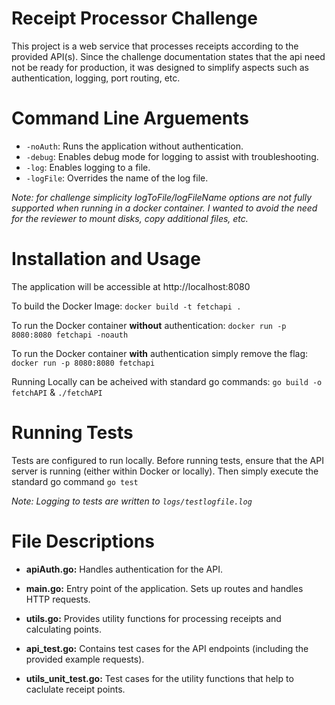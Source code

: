 # Receipt Processor Challenge

This project is a web service that processes receipts according to the provided API(s). Since the challenge documentation states that the api need not be ready for production, it was designed to simplify aspects such as authentication, logging, port routing, etc.

# Command Line Arguements

- `-noAuth`: Runs the application without authentication.
- `-debug`: Enables debug mode for logging to assist with troubleshooting.
- `-log`: Enables logging to a file.
- `-logFile`: Overrides the name of the log file.

_Note: for challenge simplicity logToFile/logFileName options are not fully supported when running in a docker container. I wanted to avoid the need for the reviewer to mount disks, copy additional files, etc._

# Installation and Usage

The application will be accessible at http://localhost:8080

To build the Docker Image: `docker build -t fetchapi .`

To run the Docker container **without** authentication: `docker run -p 8080:8080 fetchapi -noauth`

To run the Docker container **with** authentication simply remove the flag: `docker run -p 8080:8080 fetchapi`

Running Locally can be acheived with standard go commands: `go build -o fetchAPI` & `./fetchAPI`

# Running Tests

Tests are configured to run locally. Before running tests, ensure that the API server is running (either within Docker or locally). Then simply execute the standard go command `go test`

_Note: Logging to tests are written to `logs/testlogfile.log`_

# File Descriptions

- **apiAuth.go:** Handles authentication for the API.
- **main.go:** Entry point of the application. Sets up routes and handles HTTP requests.
- **utils.go:** Provides utility functions for processing receipts and calculating points.

- **api_test.go:** Contains test cases for the API endpoints (including the provided example requests).
- **utils_unit_test.go:** Test cases for the utility functions that help to caclulate receipt points.
